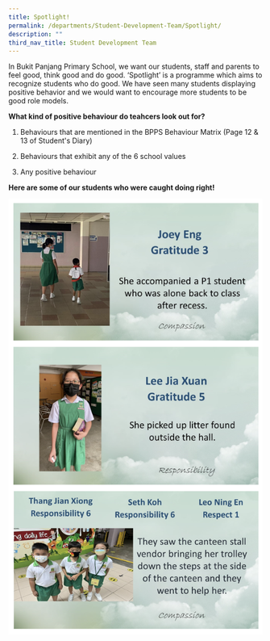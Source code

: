 ```yaml
---
title: Spotlight!
permalink: /departments/Student-Development-Team/Spotlight/
description: ""
third_nav_title: Student Development Team
---
```

In Bukit Panjang Primary School, we want our students, staff and parents to feel good, think good and do good. ‘Spotlight’ is a programme which aims to recognize students who do good. We have seen many students displaying positive behavior and we would want to encourage more students to be good role models.

  

**What kind of positive behaviour do teahcers look out for?**

1) Behaviours that are mentioned in the BPPS Behaviour Matrix (Page 12 & 13 of Student's Diary)

2) Behaviours that exhibit any of the 6 school values

3) Any positive behaviour

  

**Here are some of our students who were caught doing right!**

![](/images/spotlight.png)
